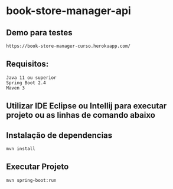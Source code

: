 # book-store-manager-api
## Demo para testes
```
https://book-store-manager-curso.herokuapp.com/
```
## Requisitos:
```
Java 11 ou superior
Spring Boot 2.4
Maven 3
```
## Utilizar IDE Eclipse ou Intellij para executar projeto ou as linhas de comando abaixo

## Instalação de dependencias
```
mvn install
```
## Executar Projeto
```
mvn spring-boot:run
```

